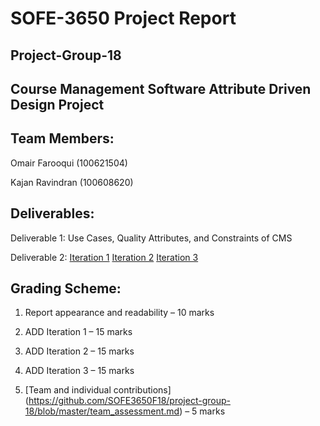 ﻿SOFE-3650 Project Report
========================

Project-Group-18
----------------

Course Management Software Attribute Driven Design Project
----------------------------------------------------------

Team Members:
-------------

Omair Farooqui (100621504)

Kajan Ravindran (100608620)

Deliverables:
-------------

Deliverable 1: Use Cases, Quality Attributes, and Constraints of CMS

Deliverable 2: 
            [Iteration 1](https://github.com/SOFE3650F18/project-group-18/tree/master/Iteration%201)
            [Iteration 2](https://github.com/SOFE3650F18/project-group-18/tree/master/Iteration%202)
            [Iteration 3](https://github.com/SOFE3650F18/project-group-18/tree/master/Iteration%203)

Grading Scheme:
---------------

1. Report appearance and readability – 10 marks

2. ADD Iteration 1 – 15 marks

3. ADD Iteration 2 – 15 marks

4. ADD Iteration 3 – 15 marks

5. [Team and individual contributions] (https://github.com/SOFE3650F18/project-group-18/blob/master/team_assessment.md) – 5 marks


